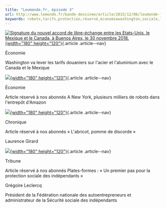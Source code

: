 ```yaml
---
title: "Leumonde.fr, épisode 3"
url: http://www.lemonde.fr/bande-dessinee/article/2015/12/06/leumonde-fr-episode-3_4825456_4420272.html
keywords: robots,tarifs,protection,réservé,économiewashington,sociale,leumondefr,pomme,platesformes,york,épisode,abonnés
---
```

[![Signature du nouvel accord de libre-échange entre les Etats-Unis, le Mexique et le Canada, à Buenos Aires, le 30 novembre 2018.](https://img.lemde.fr/2019/04/18/4/0/4059/2706/180/0/95/0/9d5f770_6f67383c388f45b8bbc93f7c77c1f620-6f67383c388f45b8bbc93f7c77c1f620-0.jpg){width="180" height="120"}](https://www.lemonde.fr/economie/article/2019/05/17/les-etats-unis-acceptent-de-lever-les-tarifs-douaniers-sur-l-acier-et-l-aluminium-avec-le-canada-et-le-mexique_5463686_3234.html){.article .article--nav}

Économie

Washington va lever les tarifs douaniers sur l'acier et l'aluminium avec le Canada et le Mexique

[![](https://img.lemde.fr/2019/05/17/0/8/1249/833/180/0/95/0/ad26d10_eyE5ZTj-FKpy_Qeu50po_EzC.png){width="180" height="120"}](https://www.lemonde.fr/economie/article/2019/05/18/a-new-york-plusieurs-milliers-de-robots-dans-l-entrepot-d-amazon_5463819_3234.html){.article .article--nav}

Économie

Article réservé à nos abonnés A New York, plusieurs milliers de robots dans l'entrepôt d'Amazon

[![](https://img.lemde.fr/2019/05/17/0/6/3487/2325/180/0/95/0/f1203be_XcXNDyU0Jx0vMslQ0D71D2D9.jpg){width="180" height="120"}](https://www.lemonde.fr/economie/article/2019/05/18/l-abricot-pomme-de-discorde_5463831_3234.html){.article .article--nav}

Chronique

Article réservé à nos abonnés « L'abricot, pomme de discorde »

Laurence Girard

[![](https://img.lemde.fr/2019/05/17/0/0/4987/3324/180/0/95/0/baf28a9__ey3aUaH8dJ7iL09tTGgE0Ui.jpg){width="180" height="120"}](https://www.lemonde.fr/idees/article/2019/05/18/plates-formes-un-premier-pas-pour-la-protection-sociale-des-independants_5463984_3232.html){.article .article--nav}

Tribune

Article réservé à nos abonnés Plates-formes : « Un premier pas pour la protection sociale des indépendants »

Grégoire Leclercq

Président de la Fédération nationale des autoentrepreneurs et administrateur de la Sécurité sociale des indépendants

